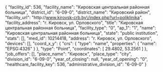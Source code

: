{
    "facility_id": 536,
    "facility_name": "Кировская центральная районная больница",
    "district_id": "6-09-0",
    "district_name": "Кировский район",
    "facility_url": "http:\/\/www.kirovsk-crb.by\/index.php?url=poliklinika",
    "facility_address": "г. Кировск, ул. Орловского",
    "title": "Кировская центральная районная больница",
    "facility_type": "0",
    "ap_1": "1",
    "name": "Кировская центральная районная больница",
    "state": "public institution",
    "stats": [],
    "med_id": 10214418,
    "address": "г. Кировск, ул. Орловского",
    "devices": [],
    "coord_x_y": {
        "crs": {
            "type": "name",
            "properties": {
                "name": "EPSG:4326"
            }
        },
        "type": "Point",
        "coordinates": [
            29.4802,
            53.2561
        ]
    },
    "job_offers": [],
    "place_name": "Кировск",
    "place_type": "city",
    "division_id": "6-09-0",
    "year_of_closing": null,
    "year_of_opening": "0",
    "healthcare_facility_key": 536,
    "administrative_division_id": "6-09-0"
}